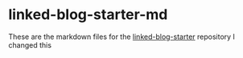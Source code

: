 # linked-blog-starter-md
These are the markdown files for the [linked-blog-starter](https://github.com/matthewwong525/linked-blog-starter) repository
I changed this